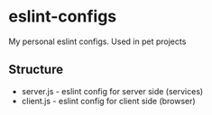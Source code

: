 # eslint-configs
My personal eslint configs. Used in pet projects

## Structure
- server.js - eslint config for server side (services)
- client.js - eslint config for client side (browser)
